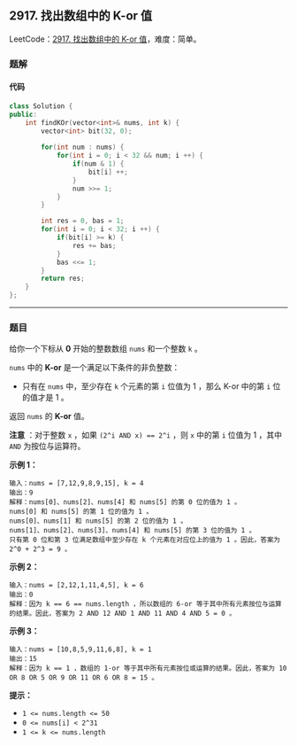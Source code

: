 ## 2917. 找出数组中的 K-or 值

LeetCode：[2917. 找出数组中的 K-or 值](https://leetcode.cn/problems/find-the-k-or-of-an-array/)，难度：简单。

### 题解

#### 代码

```c++
class Solution {
public:
    int findKOr(vector<int>& nums, int k) {
        vector<int> bit(32, 0);
        
        for(int num : nums) {
            for(int i = 0; i < 32 && num; i ++) {
                if(num & 1) {
                    bit[i] ++;
                }
                num >>= 1;
            }
        }

        int res = 0, bas = 1;
        for(int i = 0; i < 32; i ++) {
            if(bit[i] >= k) {
                res += bas;
            }
            bas <<= 1;
        }
        return res;
    }
};
```



---



### 题目

给你一个下标从 **0** 开始的整数数组 `nums` 和一个整数 `k` 。

`nums` 中的 **K-or** 是一个满足以下条件的非负整数：

- 只有在 `nums` 中，至少存在 `k` 个元素的第 `i` 位值为 1 ，那么 K-or 中的第 `i` 位的值才是 1 。

返回 `nums` 的 **K-or** 值。

**注意** ：对于整数 `x` ，如果 `(2^i AND x) == 2^i` ，则 `x` 中的第 `i` 位值为 1 ，其中 `AND` 为按位与运算符。

 

**示例 1：**

```
输入：nums = [7,12,9,8,9,15], k = 4
输出：9
解释：nums[0]、nums[2]、nums[4] 和 nums[5] 的第 0 位的值为 1 。
nums[0] 和 nums[5] 的第 1 位的值为 1 。
nums[0]、nums[1] 和 nums[5] 的第 2 位的值为 1 。
nums[1]、nums[2]、nums[3]、nums[4] 和 nums[5] 的第 3 位的值为 1 。
只有第 0 位和第 3 位满足数组中至少存在 k 个元素在对应位上的值为 1 。因此，答案为 2^0 + 2^3 = 9 。
```

**示例 2：**

```
输入：nums = [2,12,1,11,4,5], k = 6
输出：0
解释：因为 k == 6 == nums.length ，所以数组的 6-or 等于其中所有元素按位与运算的结果。因此，答案为 2 AND 12 AND 1 AND 11 AND 4 AND 5 = 0 。
```

**示例 3：**

```
输入：nums = [10,8,5,9,11,6,8], k = 1
输出：15
解释：因为 k == 1 ，数组的 1-or 等于其中所有元素按位或运算的结果。因此，答案为 10 OR 8 OR 5 OR 9 OR 11 OR 6 OR 8 = 15 。
```

 

**提示：**

- `1 <= nums.length <= 50`
- `0 <= nums[i] < 2^31`
- `1 <= k <= nums.length`


